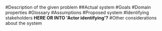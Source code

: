 #Description of the given problem
##Actual system
#Goals
#Domain properties
#Glossary
#Assumptions
#Proposed system
#Identifying stakeholders **HERE OR INTO 'Actor identifying'?**
#Other considerations about the system